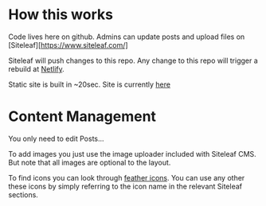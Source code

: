 # How this works

Code lives here on github. Admins can update posts and upload files on [Siteleaf][https://www.siteleaf.com/]

Siteleaf will push changes to this repo. Any change to this repo will trigger a rebuild at [Netlify](https://app.netlify.com/).

Static site is built in ~20sec. Site is currently [here](https://heuristic-mcclintock-265eb7.netlify.app/)

# Content Management

You only need to edit Posts...

To add images you just use the image uploader included with Siteleaf CMS. But note that all images are optional to the layout.

To find icons you can look through [feather icons](https://feathericons.com/). You can use any other these icons by simply referring to the icon name in the relevant Siteleaf sections.
